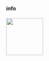 #### info

[<img src="img/info2-512.png" width="100px">](http://www.student.bth.se/~sapt17/dbwebb-kurser/design/me/redovisa/htdocs/om)
